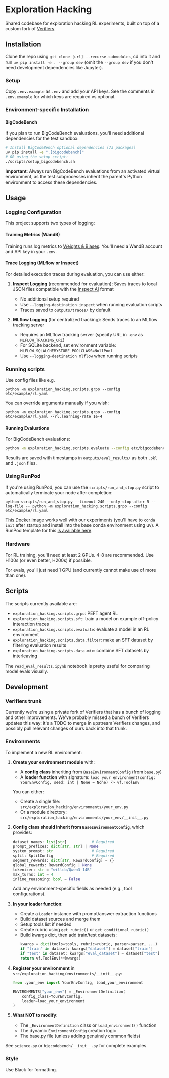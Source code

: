 # Exploration Hacking

Shared codebase for exploration hacking RL experiments, built on top of a custom fork of [Verifiers](https://verifiers.readthedocs.io/en/latest/).

## Installation

Clone the repo using `git clone [url] --recurse-submodules`, cd into it and run `uv pip install -e . --group dev` (omit the `--group dev` if you don't need development dependencies like Jupyter).

### Setup

Copy `.env.example` as `.env` and add your API keys. See the comments in `.env.example` for which keys are required vs optional.

### Environment-specific Installation

#### BigCodeBench

If you plan to run BigCodeBench evaluations, you'll need additional dependencies for the test sandbox:

```bash
# Install BigCodeBench optional dependencies (73 packages)
uv pip install -e ".[bigcodebench]"
# OR using the setup script:
./scripts/setup_bigcodebench.sh
```

**Important**: Always run BigCodeBench evaluations from an activated virtual environment, as the test subprocesses inherit the parent's Python environment to access these dependencies.

## Usage

### Logging Configuration

This project supports two types of logging:

#### Training Metrics (WandB)
Training runs log metrics to [Weights & Biases](https://wandb.ai). You'll need a WandB account and API key in your `.env`.

#### Trace Logging (MLflow or Inspect)
For detailed execution traces during evaluation, you can use either:

1. **Inspect Logging** (recommended for evaluation): Saves traces to local JSON files compatible with the [Inspect AI](https://inspect.ai-safety-institute.org.uk/) format
   - No additional setup required
   - Use `--logging-destination inspect` when running evaluation scripts
   - Traces saved to `outputs/traces/` by default

2. **MLflow Logging** (for centralized tracking): Sends traces to an MLflow tracking server
   - Requires an MLflow tracking server (specify URL in `.env` as `MLFLOW_TRACKING_URI`)
   - For SQLite backend, set environment variable: `MLFLOW_SQLALCHEMYSTORE_POOLCLASS=NullPool`
   - Use `--logging-destination mlflow` when running scripts

### Running scripts

Use config files like e.g.

`python -m exploration_hacking.scripts.grpo --config etc/example/rl.yaml`

You can override arguments manually if you wish:

`python -m exploration_hacking.scripts.grpo --config etc/example/rl.yaml --rl.learning-rate 1e-4`

#### Running Evaluations

For BigCodeBench evaluations:

```bash
python -m exploration_hacking.scripts.evaluate --config etc/bigcodebench/eval_bigcodebench.yaml
```

Results are saved with timestamps in `outputs/eval_results/` as both `.pkl` and `.json` files.

### Using RunPod

If you're using RunPod, you can use the `scripts/run_and_stop.py` script to automatically terminate your node after completion:

`python scripts/run_and_stop.py --timeout 240 --only-stop-after 5 --log-file -- python -m exploration_hacking.scripts.grpo --config etc/example/rl.yaml`

[This Docker image](https://hub.docker.com/repository/docker/damonfalck/pytorch-runpod/general) works well with our experiments (you'll have to `conda init` after startup and install into the base conda environment using uv). A RunPod template for this [is available here](https://console.runpod.io/deploy?template=3dtsnneggp&ref=n471e5lk).

### Hardware

For RL training, you'll need at least 2 GPUs. 4-8 are recommended. Use H100s (or even better, H200s) if possible.

For evals, you'll just need 1 GPU (and currently cannot make use of more than one).

## Scripts

The scripts currently available are:

- `exploration_hacking.scripts.grpo`: PEFT agent RL
- `exploration_hacking.scripts.sft`: train a model on example off-policy interaction traces
- `exploration_hacking.scripts.evaluate`: evaluate a model in an RL environment
- `exploration_hacking.scripts.data.filter`: make an SFT dataset by filtering evaluation results
- `exploration_hacking.scripts.data.mix`: combine SFT datasets by interleaving

The `read_eval_results.ipynb` notebook is pretty useful for comparing model evals visually.

## Development

### Verifiers trunk

Currently we're using a private fork of Verifiers that has a bunch of logging and other improvements. We've probably missed a bunch of Verifiers updates this way: it's a TODO to merge in upstream Verifiers changes, and possibly pull relevant changes of ours back into that trunk.

### Environments

To implement a new RL environment:

1. **Create your environment module** with:
   - A **config class** inheriting from `BaseEnvironmentConfig` (from `base.py`)
   - A **loader function** with signature: `load_your_environment(config: YourEnvConfig, seed: int | None = None) -> vf.ToolEnv`

   You can either:
   - Create a single file: `src/exploration_hacking/environments/your_env.py`
   - Or a module directory: `src/exploration_hacking/environments/your_env/__init__.py`

2. **Config class should inherit from `BaseEnvironmentConfig`**, which provides:
   ```python
   dataset_names: list[str]           # Required
   prompt_prefixes: dict[str, str] | None
   system_prompt: str                 # Required
   split: SplitConfig                 # Required
   segment_rewards: dict[str, RewardConfig] = {}
   global_rewards: RewardConfig | None
   tokenizer: str = "willcb/Qwen3-14B"
   max_turns: int = 4
   inline_reasoning: bool = False
   ```
   Add any environment-specific fields as needed (e.g., tool configurations).

3. **In your loader function**:
   - Create a `Loader` instance with prompt/answer extraction functions
   - Build dataset sources and merge them
   - Setup tools list if needed
   - Create rubric using `get_rubric()` or `get_conditional_rubric()`
   - Build kwargs dict, then add train/test datasets:
     ```python
     kwargs = dict(tools=tools, rubric=rubric, parser=parser, ...)
     if "train" in dataset: kwargs["dataset"] = dataset["train"]
     if "test" in dataset: kwargs["eval_dataset"] = dataset["test"]
     return vf.ToolEnv(**kwargs)
     ```

4. **Register your environment** in `src/exploration_hacking/environments/__init__.py`:
   ```python
   from .your_env import YourEnvConfig, load_your_environment

   ENVIRONMENTS["your_env"] = _EnvironmentDefinition(
       config_class=YourEnvConfig,
       loader=load_your_environment
   )
   ```

5. **What NOT to modify**:
   - The `_EnvironmentDefinition` class or `load_environment()` function
   - The dynamic `EnvironmentConfig` creation logic
   - The base.py file (unless adding genuinely common fields)

See `science.py` or `bigcodebench/__init__.py` for complete examples.

### Style

Use Black for formatting.